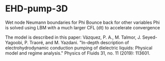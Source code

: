# EHD-pump-3D

Wet node Neumann boundaries for Phi
Bounce back for other variables
Phi is solved using LBM with a much larger CFL (dt) to accelerate convergence

The model is described in this paper: Vázquez, P. A., M. Talmor, J. Seyed-Yagoobi, P. Traoré, and M. Yazdani. "In-depth description of electrohydrodynamic conduction pumping of dielectric liquids: Physical model and regime analysis." Physics of Fluids 31, no. 11 (2019): 113601.
